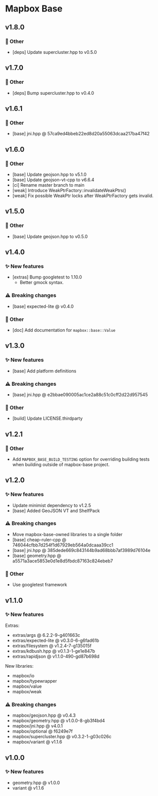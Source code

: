 # Mapbox Base

## v1.8.0

### 💫️ Other
 - [deps] Update supercluster.hpp to v0.5.0

## v1.7.0

### 💫️ Other
 - [deps] Bump supercluster.hpp to v0.4.0

## v1.6.1

### 💫️ Other
 - [base] jni.hpp @ 57ca9ed4bbeb22ed8d20a55063dcaa217ba47f42

## v1.6.0

### 💫️ Other
 - [base] Update geojson.hpp to v5.1.0
 - [base] Update geojson-vt-cpp to v6.6.4
 - [ci] Rename master branch to main
 - [weak] Introduce WeakPtrFactory::invalidateWeakPtrs()
 - [weak] Fix possible WeakPtr locks after WeakPtrFactory gets invalid.

## v1.5.0

### 💫️ Other
 - [base] Update geojson.hpp to v0.5.0

## v1.4.0

### ✨ New features
- [extras] Bump googletest to 1.10.0
    - Better gmock syntax.

### ⚠️ Breaking changes
- [base] expected-lite @ v0.4.0

### 💫️ Other
- [doc] Add documentation for `mapbox::base::Value`

## v1.3.0

### ✨ New features
- [base] Add platform definitions

### ⚠️ Breaking changes
- [base] jni.hpp @ e2bbae090005ac1ce2a88c51c0cff2d22d957545

### 💫️ Other
- [build] Update LICENSE.thirdparty

## v1.2.1

### 💫️ Other
- Add `MAPBOX_BASE_BUILD_TESTING` option for overriding building tests when building outside of mapbox-base project.

## v1.2.0

### ✨ New features
- Update minimist dependency to v1.2.5
- [base] Added GeoJSON VT and ShelfPack

### ⚠️ Breaking changes
- Move mapbox-base-owned libraries to a single folder
- [base] cheap-ruler-cpp @ 746044cfbb7d254f1d67929eb564a0dcaaa39cc1
- [base] jni.hpp @ 385dede669c843144b9ad68bbb7af3989d76104e
- [base] geometry.hpp @ a5571a3ace5853e0d1e8d5fbdc87163c824ebeb7

### 💫️ Other
- Use googletest framework

## v1.1.0

### ✨ New features
Extras:
- extras/args @ 6.2.2-9-g401663c
- extras/expected-lite @ v0.3.0-6-g6fad61b
- extras/filesystem @ v1.2.4-7-g135015f
- extras/kdbush.hpp @ v0.1.3-1-ge1e847b
- extras/rapidjson @ v1.1.0-490-gd87b698d

New libraries:
- mapbox/io
- mapbox/typewrapper
- mapbox/value
- mapbox/weak

### ⚠️ Breaking changes
- mapbox/geojson.hpp @ v0.4.3
- mapbox/geometry.hpp @ v1.0.0-8-gb3f4bd4
- mapbox/jni.hpp @ v4.0.1
- mapbox/optional @ f6249e7f
- mapbox/supercluster.hpp @ v0.3.2-1-g03c026c
- mapbox/variant @ v1.1.6

## v1.0.0

### ✨ New features
- geometry.hpp @ v1.0.0
- variant @ v1.1.6
